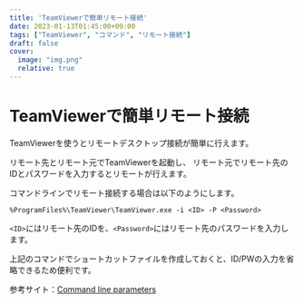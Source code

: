 ```yaml
---
title: 'TeamViewerで簡単リモート接続'
date: 2023-01-13T01:45:00+09:00
tags: ["TeamViewer", "コマンド", "リモート接続"]
draft: false
cover:
  image: "img.png"
  relative: true
---
```


# TeamViewerで簡単リモート接続

TeamViewerを使うとリモートデスクトップ接続が簡単に行えます。

リモート先とリモート元でTeamViewerを起動し、
リモート元でリモート先のIDとパスワードを入力するとリモートが行えます。

コマンドラインでリモート接続する場合は以下のようにします。

```
%ProgramFiles%\TeamViewer\TeamViewer.exe -i <ID> -P <Password>
```
`<ID>`にはリモート先のIDを、`<Password>`にはリモート先のパスワードを入力します。

上記のコマンドでショートカットファイルを作成しておくと、ID/PWの入力を省略できるため便利です。

参考サイト：[Command line parameters](https://community.teamviewer.com/English/kb/articles/34447-command-line-parameters)
